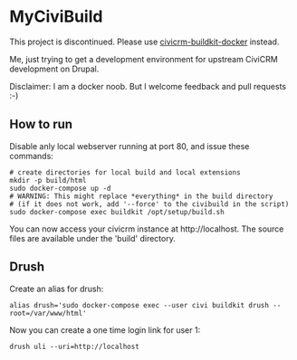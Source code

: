 # MyCiviBuild

This project is discontinued. 
Please use [civicrm-buildkit-docker](https://github.com/michaelmcandrew/civicrm-buildkit-docker) instead.

Me, just trying to get a development environment for upstream
CiviCRM development on Drupal.

Disclaimer: I am a docker noob. But I welcome feedback and pull
requests :-)

## How to run

Disable anly local webserver running at port 80, and issue these commands:

    # create directories for local build and local extensions
    mkdir -p build/html
    sudo docker-compose up -d
    # WARNING: This might replace *everything* in the build directory
    # (if it does not work, add '--force' to the civibuild in the script)
    sudo docker-compose exec buildkit /opt/setup/build.sh

You can now access your civicrm instance at http://localhost. The source files are
available under the 'build' directory.

## Drush

Create an alias for drush:

    alias drush='sudo docker-compose exec --user civi buildkit drush --root=/var/www/html'

Now you can create a one time login link for user 1:

    drush uli --uri=http://localhost
    
